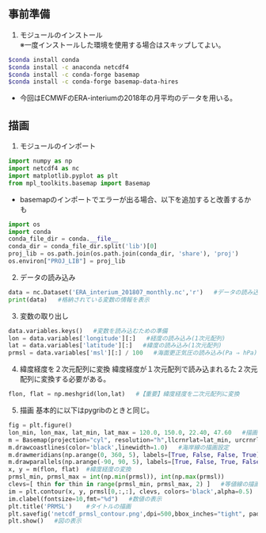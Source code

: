## 事前準備 
1. モジュールのインストール  
※一度インストールした環境を使用する場合はスキップしてよい。
```Bash
$conda install conda
$conda install -c anaconda netcdf4
$conda install -c conda-forge basemap
$conda install -c conda-forge basemap-data-hires
```
* 今回はECMWFのERA-interiumの2018年の月平均のデータを用いる。

## 描画
1. モジュールのインポート
```python
import numpy as np
import netcdf4 as nc
import matplotlib.pyplot as plt
from mpl_toolkits.basemap import Basemap
```
* basemapのインポートでエラーが出る場合、以下を追加すると改善するかも
```python
import os
import conda
conda_file_dir = conda.__file__
conda_dir = conda_file_dir.split('lib')[0]
proj_lib = os.path.join(os.path.join(conda_dir, 'share'), 'proj')
os.environ["PROJ_LIB"] = proj_lib
```

2. データの読み込み
```Python
data = nc.Dataset('ERA_interium_201807_monthly.nc','r')   #データの読み込み
print(data)   #格納されている変数の情報を表示
```

3. 変数の取り出し
```Python
data.variables.keys()   #変数を読み込むための準備
lon = data.variables['longitude'][:]   #経度の読み込み(1次元配列)
lat = data.variables['latitude'][:]   #緯度の読み込み(1次元配列)
prmsl = data.variables['msl'][:] / 100   #海面更正気圧の読み込み(Pa ⇒ hPa)
```
4. 緯度経度を２次元配列に変換
緯度経度が１次元配列で読み込まれるた２次元配列に変換する必要がある。
```Python
flon, flat = np.meshgrid(lon,lat)   #【重要】緯度経度を二次元配列に変換
```
5. 描画
基本的に以下はpygribのときと同じ。
```Python
fig = plt.figure()
lon_min, lon_max, lat_min, lat_max = 120.0, 150.0, 22.40, 47.60   #描画範囲の設定
m = Basemap(projection="cyl", resolution="h",llcrnrlat=lat_min, urcrnrlat=lat_max, llcrnrlon=lon_min, urcrnrlon=lon_max) #地図の設定
m.drawcoastlines(color='black',linewidth=1.0)   #海岸線の描画設定
m.drawmeridians(np.arange(0, 360, 5), labels=[True, False, False, True],linewidth=0.3)  #軽度の描画設定
m.drawparallels(np.arange(-90, 90, 5), labels=[True, False, True, False],linewidth=0.3)  #緯度の描画設定
x, y = m(flon, flat)  #緯度経度の変換
prmsl_min, prmsl_max = int(np.min(prmsl)), int(np.max(prmsl))
clevs=[ thin for thin in range(prmsl_min, prmsl_max, 2) ]   #等値線の描画間隔の設定
im = plt.contour(x, y, prmsl[0,:,:], clevs, colors='black',alpha=0.5)    #等値線の描画
im.clabel(fontsize=10,fmt="%d")   #数値の表示
plt.title('PRMSL')    #タイトルの描画
plt.savefig('netcdf_prmsl_contour.png',dpi=500,bbox_inches="tight", pad_inches=0.05)  #図の保存
plt.show()   #図の表示
```


